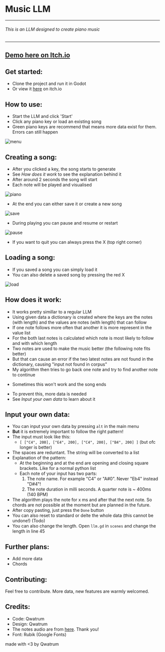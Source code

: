 # Music LLM
---
###### This is an LLM designed to create piano music
---

## [Demo here on Itch.io](https://qwatrum.itch.io/music-llm "Itch.io")

## Get started:
* Clone the project and run it in Godot
* Or view it [here](https://qwatrum.itch.io/music-llm "Itch.io") on itch.io

## How to use:
* Start the LLM and click 'Start'
* Click any piano key or load an existing song
* Green piano keys are recommend that means more data exist for them. Errors can still happen
  
![menu](https://cloud-ov7h3b4ki-hack-club-bot.vercel.app/0musicllm__1_.png)
	
## Creating a song:
* After you clicked a key, the song starts to generate
* See _How does it work_ to see the explanation behind it
* After around 2 seconds the song will start
* Each note will be played and visualised
  
![piano](https://cloud-jd0dx9p2r-hack-club-bot.vercel.app/0musicllm__2_.png)
* At the end you can either save it or create a new song
  
![save](https://cloud-9qmo72otm-hack-club-bot.vercel.app/0musicllm__3_.png)
* During playing you can pause and resume or restart
  
![pause](https://cloud-1wl6db20o-hack-club-bot.vercel.app/0musicllm__5_.png)
* If you want to quit you can always press the X (top right corner)
	
## Loading a song:
* If you saved a song you can simply load it
* You can also delete a saved song by pressing the red X
  
![load](https://cloud-57lfhzzt0-hack-club-bot.vercel.app/0musicllm__6_.png)
	
## How does it work:
* It works pretty simillar to a regular LLM
* Using given data a dictionary is created where the keys are the notes (with length) and the values are notes (with length) that can follow
* If one note follows more often that another it is more represent in the value list
* For the both last notes is calculated which note is most likely to follow and with which length
* Two  notes are used to make the music better (the following note fits better)
* But that can cause an error if the two latest notes are not found in the dictionary, causing "input not found in corpus"
* My algorithm then tries to go back one note and try to find another note to continue
+ Sometimes this won't work and the song ends
* To prevent this, more data is needed
* See _Input your own data_ to learn about it
	
## Input your own data:
* You can input your own data by pressing `alt` in the main menu
* **But** it is extremely important to follow the right pattern!
* The input must look like this:
	* `[ ["C4", 200], ["E4", 200], ["C4", 200], ["B4", 200] ]` (but ofc longer is better)
* The spaces are reduntant. The string will be converted to a list
* Explanation of the pattern:
	* At the beginning and at the end are opening and closing square brackets. Like for a normal python list
	* Each note of your input has two parts:
		1. The note name. For example "C4" or "A#0". Never "Eb4" instead "D#4"!
		2. The note duration in milli seconds. A quarter note is ~ 400ms (140 BPM)
* The algorithm plays the note for x ms and after that the next note. So chords are not possible at the moment but are planned in the future.
* After copy pasting, just press the `Done` button
* You can also reset to standard or delte the whole data (this cannot be undone!) (Todo)
* You can also change the length. Open `llm.gd` in `scenes` and change the length in line 45

## Further plans:
* Add more data
* Chords

## Contributing:
Feel free to contribute. More data, new features are warmly welcomed.
	
## Credits:
* Code: Qwatrum
* Design: Qwatrum
* The notes audio are from [here](https://github.com/plemaster01/PythonPiano "GitHub (plemaster01)"). Thank you!
* Font: Rubik (Google Fonts)
	
made with <3 by Qwatrum
